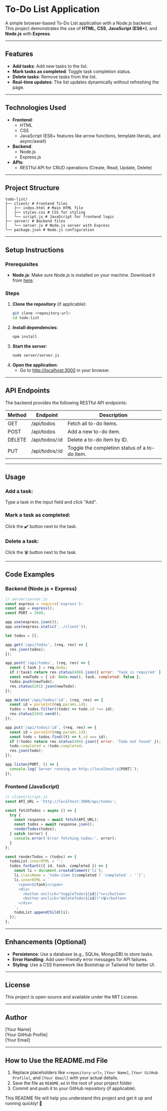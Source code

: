 # To-Do List Application

A simple browser-based To-Do List application with a Node.js backend. This project demonstrates the use of **HTML**, **CSS**, **JavaScript (ES6+)**, and **Node.js** with **Express**.

---

## Features
- **Add tasks**: Add new tasks to the list.
- **Mark tasks as completed**: Toggle task completion status.
- **Delete tasks**: Remove tasks from the list.
- **Real-time updates**: The list updates dynamically without refreshing the page.

---

## Technologies Used
- **Frontend**:
  - HTML
  - CSS
  - JavaScript (ES6+ features like arrow functions, template literals, and async/await)
- **Backend**:
  - Node.js
  - Express.js
- **APIs**:
  - RESTful API for CRUD operations (Create, Read, Update, Delete)

---

## Project Structure
```
todo-list/
├── client/ # Frontend files
│   ├── index.html # Main HTML file
│   ├── styles.css # CSS for styling
│   └── script.js # JavaScript for frontend logic
├── server/ # Backend files
│   └── server.js # Node.js server with Express
└── package.json # Node.js configuration
```

---

## Setup Instructions

### Prerequisites
- **Node.js**: Make sure Node.js is installed on your machine. Download it from [here](https://nodejs.org/).

### Steps
1. **Clone the repository** (if applicable):
   ```bash
   git clone <repository-url>
   cd todo-list
   ```
2. **Install dependencies**:
   ```bash
   npm install
   ```
3. **Start the server**:
   ```bash
   node server/server.js
   ```
4. **Open the application**:
   - Go to [http://localhost:3000](http://localhost:3000) in your browser.

---

## API Endpoints
The backend provides the following RESTful API endpoints:

| Method | Endpoint         | Description                          |
|--------|----------------|----------------------------------|
| GET    | /api/todos     | Fetch all to-do items.          |
| POST   | /api/todos     | Add a new to-do item.           |
| DELETE | /api/todos/:id | Delete a to-do item by ID.      |
| PUT    | /api/todos/:id | Toggle the completion status of a to-do item. |

---

## Usage
### Add a task:
Type a task in the input field and click "Add".

### Mark a task as completed:
Click the ✔️ button next to the task.

### Delete a task:
Click the 🗑️ button next to the task.

---

## Code Examples
### Backend (Node.js + Express)
```javascript
// server/server.js
const express = require('express');
const app = express();
const PORT = 3000;

app.use(express.json());
app.use(express.static('../client'));

let todos = [];

app.get('/api/todos', (req, res) => {
  res.json(todos);
});

app.post('/api/todos', (req, res) => {
  const { task } = req.body;
  if (!task) return res.status(400).json({ error: 'Task is required' });
  const newTodo = { id: Date.now(), task, completed: false };
  todos.push(newTodo);
  res.status(201).json(newTodo);
});

app.delete('/api/todos/:id', (req, res) => {
  const id = parseInt(req.params.id);
  todos = todos.filter((todo) => todo.id !== id);
  res.status(204).send();
});

app.put('/api/todos/:id', (req, res) => {
  const id = parseInt(req.params.id);
  const todo = todos.find((t) => t.id === id);
  if (!todo) return res.status(404).json({ error: 'Todo not found' });
  todo.completed = !todo.completed;
  res.json(todo);
});

app.listen(PORT, () => {
  console.log(`Server running on http://localhost:${PORT}`);
});
```

### Frontend (JavaScript)
```javascript
// client/script.js
const API_URL = 'http://localhost:3000/api/todos';

const fetchTodos = async () => {
  try {
    const response = await fetch(API_URL);
    const todos = await response.json();
    renderTodos(todos);
  } catch (error) {
    console.error('Error fetching todos:', error);
  }
};

const renderTodos = (todos) => {
  todoList.innerHTML = '';
  todos.forEach(({ id, task, completed }) => {
    const li = document.createElement('li');
    li.className = `todo-item ${completed ? 'completed' : ''}`;
    li.innerHTML = `
      <span>${task}</span>
      <div>
        <button onclick="toggleTodo(${id})">✔️</button>
        <button onclick="deleteTodo(${id})">🗑️</button>
      </div>
    `;
    todoList.appendChild(li);
  });
};
```

---

## Enhancements (Optional)
- **Persistence**: Use a database (e.g., SQLite, MongoDB) to store tasks.
- **Error Handling**: Add user-friendly error messages for API failures.
- **Styling**: Use a CSS framework like Bootstrap or Tailwind for better UI.

---

## License
This project is open-source and available under the MIT License.

---

## Author
[Your Name]  
[Your GitHub Profile]  
[Your Email]

---

## How to Use the README.md File
1. Replace placeholders like `<repository-url>`, `[Your Name]`, `[Your GitHub Profile]`, and `[Your Email]` with your actual details.
2. Save the file as `README.md` in the root of your project folder.
3. Commit and push it to your GitHub repository (if applicable).

This README file will help you understand this project and get it up and running quickly! 🚀

